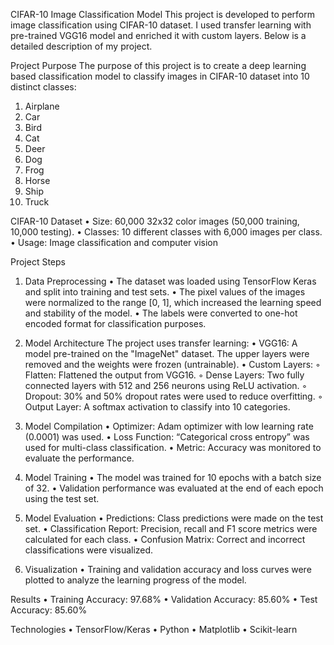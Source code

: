CIFAR-10 Image Classification Model
This project is developed to perform image classification using CIFAR-10 dataset. I used transfer learning with pre-trained VGG16 model and enriched it with custom layers. Below is a detailed description of my project.

Project Purpose
The purpose of this project is to create a deep learning based classification model to classify images in CIFAR-10 dataset into 10 distinct classes:
1. Airplane
2. Car
3. Bird
4. Cat
5. Deer
6. Dog
7. Frog
8. Horse
9. Ship
10. Truck

CIFAR-10 Dataset
• Size: 60,000 32x32 color images (50,000 training, 10,000 testing).
• Classes: 10 different classes with 6,000 images per class.
• Usage: Image classification and computer vision

Project Steps

1. Data Preprocessing
• The dataset was loaded using TensorFlow Keras and split into training and test sets.
• The pixel values ​​of the images were normalized to the range [0, 1], which increased the learning speed and stability of the model.
• The labels were converted to one-hot encoded format for classification purposes.

2. Model Architecture
The project uses transfer learning:
• VGG16: A model pre-trained on the "ImageNet" dataset. The upper layers were removed and the weights were frozen (untrainable).
• Custom Layers:
◦ Flatten: Flattened the output from VGG16.
◦ Dense Layers: Two fully connected layers with 512 and 256 neurons using ReLU activation.
◦ Dropout: 30% and 50% dropout rates were used to reduce overfitting.
◦ Output Layer: A softmax activation to classify into 10 categories.

3. Model Compilation
• Optimizer: Adam optimizer with low learning rate (0.0001) was used.
• Loss Function: “Categorical cross entropy” was used for multi-class classification.
• Metric: Accuracy was monitored to evaluate the performance.

4. Model Training
• The model was trained for 10 epochs with a batch size of 32.
• Validation performance was evaluated at the end of each epoch using the test set.

5. Model Evaluation
• Predictions: Class predictions were made on the test set.
• Classification Report: Precision, recall and F1 score metrics were calculated for each class.
• Confusion Matrix: Correct and incorrect classifications were visualized.

6. Visualization
• Training and validation accuracy and loss curves were plotted to analyze the learning progress of the model.

Results
• Training Accuracy: 97.68%
• Validation Accuracy: 85.60%
• Test Accuracy: 85.60%


Technologies
• TensorFlow/Keras
• Python
• Matplotlib
• Scikit-learn

